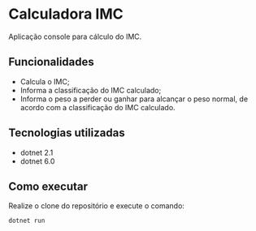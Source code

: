 # Calculadora IMC

Aplicação console para cálculo do IMC.

## Funcionalidades

- Calcula o IMC;
- Informa a classificação do IMC calculado;
- Informa o peso a perder ou ganhar para alcançar o peso normal, de acordo com a classificação do IMC calculado.

## Tecnologias utilizadas

- dotnet 2.1
- dotnet 6.0

## Como executar

Realize o clone do repositório e execute o comando:

```
dotnet run
```
